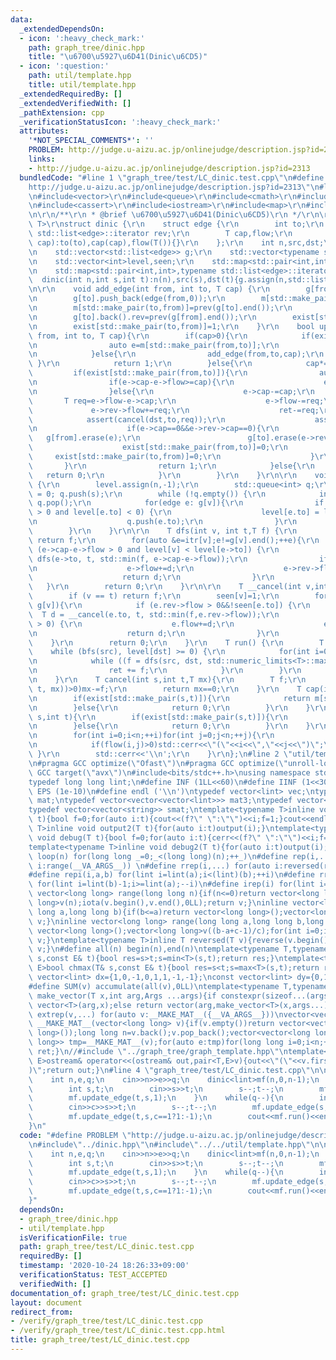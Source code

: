 ```yaml
---
data:
  _extendedDependsOn:
  - icon: ':heavy_check_mark:'
    path: graph_tree/dinic.hpp
    title: "\u6700\u5927\u6D41(Dinic\u6CD5)"
  - icon: ':question:'
    path: util/template.hpp
    title: util/template.hpp
  _extendedRequiredBy: []
  _extendedVerifiedWith: []
  _pathExtension: cpp
  _verificationStatusIcon: ':heavy_check_mark:'
  attributes:
    '*NOT_SPECIAL_COMMENTS*': ''
    PROBLEM: http://judge.u-aizu.ac.jp/onlinejudge/description.jsp?id=2313
    links:
    - http://judge.u-aizu.ac.jp/onlinejudge/description.jsp?id=2313
  bundledCode: "#line 1 \"graph_tree/test/LC_dinic.test.cpp\"\n#define PROBLEM \"\
    http://judge.u-aizu.ac.jp/onlinejudge/description.jsp?id=2313\"\n#line 2 \"graph_tree/dinic.hpp\"\
    \n#include<vector>\r\n#include<queue>\r\n#include<cmath>\r\n#include<limits>\r\
    \n#include<cassert>\r\n#include<iostream>\r\n#include<map>\r\n#include<list>\r\
    \n\r\n/**\r\n * @brief \u6700\u5927\u6D41(Dinic\u6CD5)\r\n */\r\n\r\ntemplate<typename\
    \ T>\r\nstruct dinic {\r\n    struct edge {\r\n        int to;\r\n        typename\
    \ std::list<edge>::iterator rev;\r\n        T cap,flow;\r\n        edge(int to,T\
    \ cap):to(to),cap(cap),flow(T()){}\r\n    };\r\n    int n,src,dst;\r\n    T ret=T();\r\
    \n    std::vector<std::list<edge>> g;\r\n    std::vector<typename std::list<edge>::iterator>itr;\r\
    \n    std::vector<int>level,seen;\r\n    std::map<std::pair<int,int>,bool>exist;\r\
    \n    std::map<std::pair<int,int>,typename std::list<edge>::iterator>m;\r\n  \
    \  dinic(int n,int s,int t):n(n),src(s),dst(t){g.assign(n,std::list<edge>());itr.resize(n);}\r\
    \n\r\n    void add_edge(int from, int to, T cap) {\r\n        g[from].push_back(edge(to,cap));\r\
    \n        g[to].push_back(edge(from,0));\r\n        m[std::make_pair(from,to)]=prev(g[from].end());\r\
    \n        m[std::make_pair(to,from)]=prev(g[to].end());\r\n        g[from].back().rev=prev(g[to].end());\r\
    \n        g[to].back().rev=prev(g[from].end());\r\n        exist[std::make_pair(from,to)]=1;\r\
    \n        exist[std::make_pair(to,from)]=1;\r\n    }\r\n    bool update_edge(int\
    \ from, int to, T cap){\r\n        if(cap>0){\r\n            if(exist[std::make_pair(from,to)]){\r\
    \n                auto e=m[std::make_pair(from,to)];\r\n                e->cap+=cap;\r\
    \n            }else{\r\n                add_edge(from,to,cap);\r\n           \
    \ }\r\n            return 1;\r\n        }else{\r\n            cap*=-1;\r\n   \
    \         if(exist[std::make_pair(from,to)]){\r\n                auto e=m[std::make_pair(from,to)];\r\
    \n                if(e->cap-e->flow>=cap){\r\n                    e->cap-=cap;\r\
    \n                }else{\r\n                    e->cap-=cap;\r\n             \
    \       T req=e->flow-e->cap;\r\n                    e->flow-=req;\r\n       \
    \             e->rev->flow+=req;\r\n                    ret-=req;\r\n        \
    \            assert(cancel(dst,to,req));\r\n                    assert(cancel(from,src,req));\r\
    \n                    if(e->cap==0&&e->rev->cap==0){\r\n                     \
    \   g[from].erase(e);\r\n                        g[to].erase(e->rev);\r\n    \
    \                    exist[std::make_pair(from,to)]=0;\r\n                   \
    \     exist[std::make_pair(to,from)]=0;\r\n                    }\r\n         \
    \       }\r\n                return 1;\r\n            }else{\r\n             \
    \   return 0;\r\n            }\r\n        }\r\n    }\r\n\r\n    void bfs(int s)\
    \ {\r\n        level.assign(n,-1);\r\n        std::queue<int> q;\r\n        level[s]\
    \ = 0; q.push(s);\r\n        while (!q.empty()) {\r\n            int v = q.front();\
    \ q.pop();\r\n            for(edge e: g[v]){\r\n                if (e.cap-e.flow\
    \ > 0 and level[e.to] < 0) {\r\n                    level[e.to] = level[v] + 1;\r\
    \n                    q.push(e.to);\r\n                }\r\n            }\r\n\
    \        }\r\n    }\r\n\r\n    T dfs(int v, int t,T f) {\r\n        if (v == t)\
    \ return f;\r\n        for(auto &e=itr[v];e!=g[v].end();++e){\r\n            if\
    \ (e->cap-e->flow > 0 and level[v] < level[e->to]) {\r\n                T d =\
    \ dfs(e->to, t, std::min(f, e->cap-e->flow));\r\n                if (d > 0) {\r\
    \n                    e->flow+=d;\r\n                    e->rev->flow -= d;\r\n\
    \                    return d;\r\n                }\r\n            }\r\n     \
    \   }\r\n        return 0;\r\n    }\r\n\r\n    T __cancel(int v,int t,T f){\r\n\
    \        if (v == t) return f;\r\n        seen[v]=1;\r\n        for (edge& e:\
    \ g[v]){\r\n            if (e.rev->flow > 0&&!seen[e.to]) {\r\n              \
    \  T d = __cancel(e.to, t, std::min(f,e.rev->flow));\r\n                if (d\
    \ > 0) {\r\n                    e.flow+=d;\r\n                    e.rev->flow-=d;\r\
    \n                    return d;\r\n                }\r\n            }\r\n    \
    \    }\r\n        return 0;\r\n    }\r\n    T run() {\r\n        T f;\r\n    \
    \    while (bfs(src), level[dst] >= 0) {\r\n            for(int i=0;i<n;++i)itr[i]=g[i].begin();\r\
    \n            while ((f = dfs(src, dst, std::numeric_limits<T>::max())) > 0) {\r\
    \n                ret += f;\r\n            }\r\n        }\r\n        return ret;\r\
    \n    }\r\n    T cancel(int s,int t,T mx){\r\n        T f;\r\n        while(seen.assign(n,0),seen[s]=1,(f=__cancel(s,\
    \ t, mx))>0)mx-=f;\r\n        return mx==0;\r\n    }\r\n    T cap(int s,int t){\r\
    \n        if(exist[std::make_pair(s,t)]){\r\n            return m[std::make_pair(s,t)]->cap;\r\
    \n        }else{\r\n            return 0;\r\n        }\r\n    }\r\n    T flow(int\
    \ s,int t){\r\n        if(exist[std::make_pair(s,t)]){\r\n            return m[std::make_pair(s,t)]->flow;\r\
    \n        }else{\r\n            return 0;\r\n        }\r\n    }\r\n    void debug(){\r\
    \n        for(int i=0;i<n;++i)for(int j=0;j<n;++j){\r\n            if(i==j)continue;\r\
    \n            if(flow(i,j)>0)std::cerr<<\"(\"<<i<<\",\"<<j<<\")\";\r\n       \
    \ }\r\n        std::cerr<<'\\n';\r\n    }\r\n};\n#line 2 \"util/template.hpp\"\
    \n#pragma GCC optimize(\"Ofast\")\n#pragma GCC optimize(\"unroll-loops\")\n#pragma\
    \ GCC target(\"avx\")\n#include<bits/stdc++.h>\nusing namespace std;\nstruct __INIT__{__INIT__(){cin.tie(0);ios::sync_with_stdio(false);cout<<fixed<<setprecision(15);}}__INIT__;\n\
    typedef long long lint;\n#define INF (1LL<<60)\n#define IINF (1<<30)\n#define\
    \ EPS (1e-10)\n#define endl ('\\n')\ntypedef vector<lint> vec;\ntypedef vector<vector<lint>>\
    \ mat;\ntypedef vector<vector<vector<lint>>> mat3;\ntypedef vector<string> svec;\n\
    typedef vector<vector<string>> smat;\ntemplate<typename T>inline void output(T\
    \ t){bool f=0;for(auto i:t){cout<<(f?\" \":\"\")<<i;f=1;}cout<<endl;}\ntemplate<typename\
    \ T>inline void output2(T t){for(auto i:t)output(i);}\ntemplate<typename T>inline\
    \ void debug(T t){bool f=0;for(auto i:t){cerr<<(f?\" \":\"\")<<i;f=1;}cerr<<endl;}\n\
    template<typename T>inline void debug2(T t){for(auto i:t)output(i);}\n#define\
    \ loop(n) for(long long _=0;_<(long long)(n);++_)\n#define rep(i,...) for(auto\
    \ i:range(__VA_ARGS__)) \n#define rrep(i,...) for(auto i:reversed(range(__VA_ARGS__)))\n\
    #define repi(i,a,b) for(lint i=lint(a);i<(lint)(b);++i)\n#define rrepi(i,a,b)\
    \ for(lint i=lint(b)-1;i>=lint(a);--i)\n#define irep(i) for(lint i=0;;++i)\ninline\
    \ vector<long long> range(long long n){if(n<=0)return vector<long long>();vector<long\
    \ long>v(n);iota(v.begin(),v.end(),0LL);return v;}\ninline vector<long long> range(long\
    \ long a,long long b){if(b<=a)return vector<long long>();vector<long long>v(b-a);iota(v.begin(),v.end(),a);return\
    \ v;}\ninline vector<long long> range(long long a,long long b,long long c){if((b-a+c-1)/c<=0)return\
    \ vector<long long>();vector<long long>v((b-a+c-1)/c);for(int i=0;i<(int)v.size();++i)v[i]=i?v[i-1]+c:a;return\
    \ v;}\ntemplate<typename T>inline T reversed(T v){reverse(v.begin(),v.end());return\
    \ v;}\n#define all(n) begin(n),end(n)\ntemplate<typename T,typename E>bool chmin(T&\
    \ s,const E& t){bool res=s>t;s=min<T>(s,t);return res;}\ntemplate<typename T,typename\
    \ E>bool chmax(T& s,const E& t){bool res=s<t;s=max<T>(s,t);return res;}\nconst\
    \ vector<lint> dx={1,0,-1,0,1,1,-1,-1};\nconst vector<lint> dy={0,1,0,-1,1,-1,1,-1};\n\
    #define SUM(v) accumulate(all(v),0LL)\ntemplate<typename T,typename ...Args>auto\
    \ make_vector(T x,int arg,Args ...args){if constexpr(sizeof...(args)==0)return\
    \ vector<T>(arg,x);else return vector(arg,make_vector<T>(x,args...));}\n#define\
    \ extrep(v,...) for(auto v:__MAKE_MAT__({__VA_ARGS__}))\nvector<vector<long long>>\
    \ __MAKE_MAT__(vector<long long> v){if(v.empty())return vector<vector<long long>>(1,vector<long\
    \ long>());long long n=v.back();v.pop_back();vector<vector<long long>> ret;vector<vector<long\
    \ long>> tmp=__MAKE_MAT__(v);for(auto e:tmp)for(long long i=0;i<n;++i){ret.push_back(e);ret.back().push_back(i);}return\
    \ ret;}\n//#include \"../graph_tree/graph_template.hpp\"\ntemplate<typename T,typename\
    \ E>ostream& operator<<(ostream& out,pair<T,E>v){out<<\"(\"<<v.first<<\",\"<<v.second<<\"\
    )\";return out;}\n#line 4 \"graph_tree/test/LC_dinic.test.cpp\"\n\nint main(){\n\
    \    int n,e,q;\n    cin>>n>>e>>q;\n    dinic<lint>mf(n,0,n-1);\n    while(e--){\n\
    \        int s,t;\n        cin>>s>>t;\n        s--;t--;\n        mf.update_edge(s,t,1);\n\
    \        mf.update_edge(t,s,1);\n    }\n    while(q--){\n        int c,s,t;\n\
    \        cin>>c>>s>>t;\n        s--;t--;\n        mf.update_edge(s,t,c==1?1:-1);\n\
    \        mf.update_edge(t,s,c==1?1:-1);\n        cout<<mf.run()<<endl;\n    }\n\
    }\n"
  code: "#define PROBLEM \"http://judge.u-aizu.ac.jp/onlinejudge/description.jsp?id=2313\"\
    \n#include\"../dinic.hpp\"\n#include\"../../util/template.hpp\"\n\nint main(){\n\
    \    int n,e,q;\n    cin>>n>>e>>q;\n    dinic<lint>mf(n,0,n-1);\n    while(e--){\n\
    \        int s,t;\n        cin>>s>>t;\n        s--;t--;\n        mf.update_edge(s,t,1);\n\
    \        mf.update_edge(t,s,1);\n    }\n    while(q--){\n        int c,s,t;\n\
    \        cin>>c>>s>>t;\n        s--;t--;\n        mf.update_edge(s,t,c==1?1:-1);\n\
    \        mf.update_edge(t,s,c==1?1:-1);\n        cout<<mf.run()<<endl;\n    }\n\
    }"
  dependsOn:
  - graph_tree/dinic.hpp
  - util/template.hpp
  isVerificationFile: true
  path: graph_tree/test/LC_dinic.test.cpp
  requiredBy: []
  timestamp: '2020-10-24 18:26:33+09:00'
  verificationStatus: TEST_ACCEPTED
  verifiedWith: []
documentation_of: graph_tree/test/LC_dinic.test.cpp
layout: document
redirect_from:
- /verify/graph_tree/test/LC_dinic.test.cpp
- /verify/graph_tree/test/LC_dinic.test.cpp.html
title: graph_tree/test/LC_dinic.test.cpp
---
```

